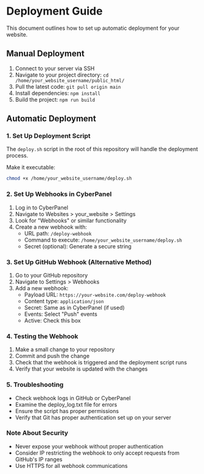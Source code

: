 
# Deployment Guide

This document outlines how to set up automatic deployment for your website.

## Manual Deployment

1. Connect to your server via SSH
2. Navigate to your project directory: `cd /home/your_website_username/public_html/`
3. Pull the latest code: `git pull origin main`
4. Install dependencies: `npm install`
5. Build the project: `npm run build`

## Automatic Deployment

### 1. Set Up Deployment Script

The `deploy.sh` script in the root of this repository will handle the deployment process.

Make it executable:
```bash
chmod +x /home/your_website_username/deploy.sh
```

### 2. Set Up Webhooks in CyberPanel

1. Log in to CyberPanel
2. Navigate to Websites > your_website > Settings
3. Look for "Webhooks" or similar functionality
4. Create a new webhook with:
   - URL path: `/deploy-webhook`
   - Command to execute: `/home/your_website_username/deploy.sh`
   - Secret (optional): Generate a secure string

### 3. Set Up GitHub Webhook (Alternative Method)

1. Go to your GitHub repository
2. Navigate to Settings > Webhooks
3. Add a new webhook:
   - Payload URL: `https://your-website.com/deploy-webhook`
   - Content type: `application/json`
   - Secret: Same as in CyberPanel (if used)
   - Events: Select "Push" events
   - Active: Check this box

### 4. Testing the Webhook

1. Make a small change to your repository
2. Commit and push the change
3. Check that the webhook is triggered and the deployment script runs
4. Verify that your website is updated with the changes

### 5. Troubleshooting

- Check webhook logs in GitHub or CyberPanel
- Examine the deploy_log.txt file for errors
- Ensure the script has proper permissions
- Verify that Git has proper authentication set up on your server

### Note About Security

- Never expose your webhook without proper authentication
- Consider IP restricting the webhook to only accept requests from GitHub's IP ranges
- Use HTTPS for all webhook communications
